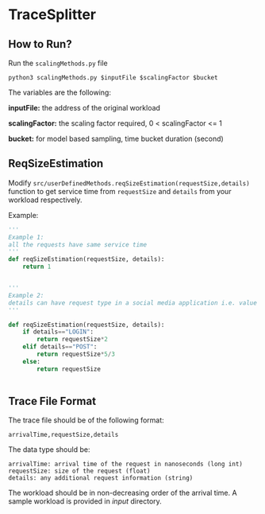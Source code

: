 # TraceSplitter
## How to Run?


Run the `scalingMethods.py` file 
```
python3 scalingMethods.py $inputFile $scalingFactor $bucket
```

The variables are the following:

__inputFile:__ the address of the original workload

__scalingFactor:__ the scaling factor required, 0 < scalingFactor <= 1

__bucket:__ for model based sampling, time bucket duration (second)


## ReqSizeEstimation

Modify `src/userDefinedMethods.reqSizeEstimation(requestSize,details)` function to get service time from `requestSize` and `details` from your workload respectively.

Example:
```python
'''
Example 1:
all the requests have same service time
'''
def reqSizeEstimation(requestSize, details):
    return 1


'''
Example 2:
details can have request type in a social media application i.e. value of details can be LOGIN or POST or SEND_MESSAGE
'''

def reqSizeEstimation(requestSize, details):
    if details=="LOGIN":
        return requestSize*2
    elif details=="POST":
        return requestSize*5/3
    else:
        return requestSize
    
```
## Trace File Format

The trace file should be of the following format:

```
arrivalTime,requestSize,details
```
The data type should be:
```
arrivalTime: arrival time of the request in nanoseconds (long int)
requestSize: size of the request (float)
details: any additional request information (string)
```
The workload should be in non-decreasing order of the arrival time. A sample workload is provided in _input_ directory.
